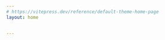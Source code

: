 ```yaml
---
# https://vitepress.dev/reference/default-theme-home-page
layout: home


---
```


<script setup lang="ts">
    import Home from "./components/Home.vue"
</script>

<Home />